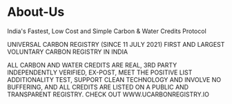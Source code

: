 # About-Us
India's Fastest, Low Cost and Simple Carbon &amp; Water Credits Protocol

UNIVERSAL CARBON REGISTRY (SINCE 11 JULY 2021) FIRST AND LARGEST VOLUNTARY CARBON REGISTRY IN INDIA

ALL CARBON AND WATER CREDITS ARE REAL, 3RD PARTY INDEPENDENTLY VERIFIED, EX-POST, MEET THE POSITIVE LIST ADDITIONALITY TEST, SUPPORT CLEAN TECHNOLOGY AND INVOLVE NO BUFFERING, AND ALL CREDITS ARE LISTED ON A PUBLIC AND TRANSPARENT REGISTRY. CHECK OUT WWW.UCARBONREGISTRY.IO
